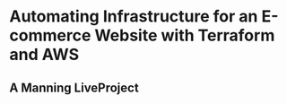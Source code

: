 # Automating Infrastructure for an E-commerce Website with Terraform and AWS
## A Manning LiveProject
